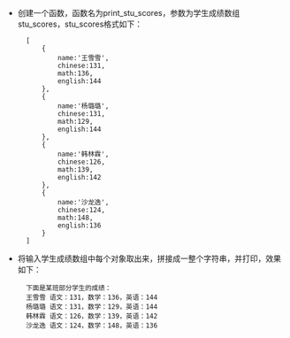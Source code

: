 - 创建一个函数，函数名为print\_stu\_scores，参数为学生成绩数组stu\_scores，stu\_scores格式如下：

        [
            {
                name:'王雪雪',
                chinese:131,
                math:136,
                english:144
            },
            {
                name:'杨璐璐',
                chinese:131,
                math:129,
                english:144
            },
            {
                name:'韩林霖',
                chinese:126,
                math:139,
                english:142
            },
            {
                name:'沙龙逸',
                chinese:124,
                math:148,
                english:136
            }
        ]

- 将输入学生成绩数组中每个对象取出来，拼接成一整个字符串，并打印，效果如下：


        下面是某班部分学生的成绩：
        王雪雪	语文：131，数学：136，英语：144
        杨璐璐	语文：131，数学：129，英语：144
        韩林霖	语文：126，数学：139，英语：142
        沙龙逸	语文：124，数学：148，英语：136